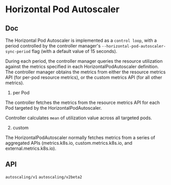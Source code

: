 # Horizontal Pod Autoscaler

## Doc

The Horizontal Pod Autoscaler is implemented as a `control loop`, with a period controlled by the controller manager's `--horizontal-pod-autoscaler-sync-period` flag (with a default value of 15 seconds).

During each period, the controller manager queries the resource utilization against the metrics specified in each HorizontalPodAutoscaler definition. The controller manager obtains the metrics from either the resource metrics API (for per-pod resource metrics), or the custom metrics API (for all other metrics).

1. per Pod

The controller fetches the metrics from the resource metrics API for each Pod targeted by the HorizontalPodAutoscaler.

Controller calculates `mean` of utilization value across all targeted pods.

2. custom

The HorizontalPodAutoscaler normally fetches metrics from a series of aggregated APIs (metrics.k8s.io, custom.metrics.k8s.io, and external.metrics.k8s.io).

## API

`autoscaling/v1`
`autoscaling/v2beta2`

